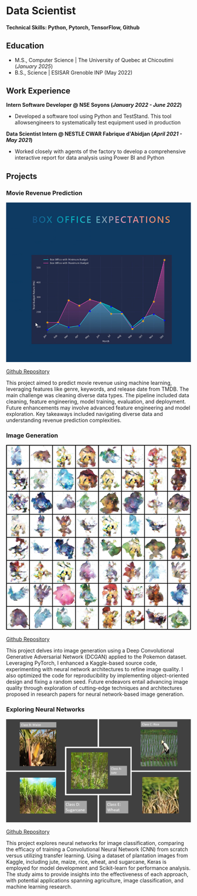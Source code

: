 # Data Scientist

#### Technical Skills: Python, Pytorch, TensorFlow, Github

## Education
- M.S., Computer Science	| The University of Quebec at Chicoutimi (_January 2025_)	 			        		
- B.S., Science | ESISAR Grenoble INP (May 2022)

## Work Experience
**Intern Software Developer @ NSE Soyons (_January 2022 - June 2022_)**
- Developed a software tool using Python and TestStand. This tool allowsengineers to systematically test equipment used in production

**Data Scientist Intern @ NESTLE CWAR Fabrique d'Abidjan (_April 2021 - May 2021_)**
- Worked closely with agents of the factory to develop a comprehensive interactive report for data analysis using Power BI and Python

## Projects

### Movie Revenue Prediction
![Box Office Prediction](/assets/img/box.png)

[Github Repository](https://github.com/PaulEm6/Movie-Revenue-Estimation)

This project aimed to predict movie revenue using machine learning, leveraging features like genre, keywords, and release date from TMDB. The main challenge was cleaning diverse data types. The pipeline included data cleaning, feature engineering, model training, evaluation, and deployment. Future enhancements may involve advanced feature engineering and model exploration. Key takeaways included navigating diverse data and understanding revenue prediction complexities.

### Image Generation
![Pokemon Generated](/assets/img/image.png)

[Github Repository](https://github.com/PaulEm6/Movie-Revenue-Estimation)

This project delves into image generation using a Deep Convolutional Generative Adversarial Network (DCGAN) applied to the Pokemon dataset. Leveraging PyTorch, I enhanced a Kaggle-based source code, experimenting with neural network architectures to refine image quality. I also optimized the code for reproducibility by implementing object-oriented design and fixing a random seed. Future endeavors entail advancing image quality through exploration of cutting-edge techniques and architectures proposed in research papers for neural network-based image generation.

### Exploring Neural Networks

![Image of Crop to be Classified](/assets/img/nn_good.png)

[Github Repository](https://github.com/PaulEm6/Exploring-Neural-Networks)

This project explores neural networks for image classification, comparing the efficacy of training a Convolutional Neural Network (CNN) from scratch versus utilizing transfer learning. Using a dataset of plantation images from Kaggle, including jute, maize, rice, wheat, and sugarcane, Keras is employed for model development and Scikit-learn for performance analysis. The study aims to provide insights into the effectiveness of each approach, with potential applications spanning agriculture, image classification, and machine learning research.



